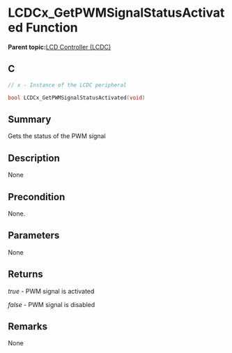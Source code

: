 # LCDCx\_GetPWMSignalStatusActivated Function

**Parent topic:**[LCD Controller \(LCDC\)](GUID-6C399A67-3956-464B-9055-02C390FC3228.md)

## C

```c
// x - Instance of the LCDC peripheral

bool LCDCx_GetPWMSignalStatusActivated(void)
```

## Summary

Gets the status of the PWM signal

## Description

None

## Precondition

None.

## Parameters

None

## Returns

*true* - PWM signal is activated

*false* - PWM signal is disabled

## Remarks

None

